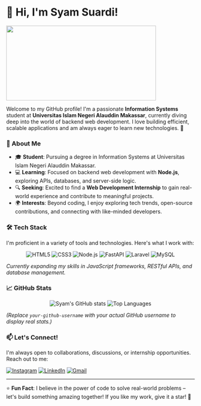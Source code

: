 # 👋 Hi, I'm Syam Suardi!

<img src="https://media.giphy.com/media/SWoSkN6DxTszqIKEqv/giphy.gif" width="400" height="200" />

Welcome to my GitHub profile! I'm a passionate **Information Systems** student at **Universitas Islam Negeri Alauddin Makassar**, currently diving deep into the world of backend web development. I love building efficient, scalable applications and am always eager to learn new technologies. 🚀

### 🌟 About Me

- 🎓 **Student**: Pursuing a degree in Information Systems at Universitas Islam Negeri Alauddin Makassar.
- 💻 **Learning**: Focused on backend web development with **Node.js**, exploring APIs, databases, and server-side logic.
- 🔍 **Seeking**: Excited to find a **Web Development Internship** to gain real-world experience and contribute to meaningful projects.
- 🌍 **Interests**: Beyond coding, I enjoy exploring tech trends, open-source contributions, and connecting with like-minded developers.

### 🛠 Tech Stack

I'm proficient in a variety of tools and technologies. Here's what I work with:

<div align="center">

![HTML5](https://img.shields.io/badge/HTML5-E34F26?style=for-the-badge&logo=html5&logoColor=white)
![CSS3](https://img.shields.io/badge/CSS3-1572B6?style=for-the-badge&logo=css3&logoColor=white)
![Node.js](https://img.shields.io/badge/Node.js-339933?style=for-the-badge&logo=nodedotjs&logoColor=white)
![FastAPI](https://img.shields.io/badge/FastAPI-005571?style=for-the-badge&logo=fastapi&logoColor=white)
![Laravel](https://img.shields.io/badge/Laravel-FF2D20?style=for-the-badge&logo=laravel&logoColor=white)
![MySQL](https://img.shields.io/badge/MySQL-4479A1?style=for-the-badge&logo=mysql&logoColor=white)

</div>

_Currently expanding my skills in JavaScript frameworks, RESTful APIs, and database management._

### 📈 GitHub Stats

<div align="center">

![Syam's GitHub stats](https://github-readme-stats.vercel.app/api?username=your-github-username&show_icons=true&theme=radical)
![Top Languages](https://github-readme-stats.vercel.app/api/top-langs/?username=your-github-username&layout=compact&theme=radical)

</div>

_(Replace `your-github-username` with your actual GitHub username to display real stats.)_

### 📫 Let's Connect!

I'm always open to collaborations, discussions, or internship opportunities. Reach out to me:

[![Instagram](https://img.shields.io/badge/Instagram-%23E4405F.svg?style=for-the-badge&logo=Instagram&logoColor=white)](https://www.instagram.com/szs_samm28/)
[![LinkedIn](https://img.shields.io/badge/LinkedIn-%230077B5.svg?style=for-the-badge&logo=linkedin&logoColor=white)](https://www.linkedin.com/in/syam-suardi-a625412a9/)
[![Gmail](https://img.shields.io/badge/Gmail-D14836.svg?style=for-the-badge&logo=gmail&logoColor=white)](mailto:syam79485@gmail.com)

---

⭐ **Fun Fact**: I believe in the power of code to solve real-world problems – let's build something amazing together! If you like my work, give it a star! 🌟
